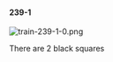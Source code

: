 #### 239-1
![train-239-1-0.png](https://github.com/lil-lab/nlvr/raw/master/nlvr/train/images/52/train-239-1-0.png "train-239-1-0.png")

There are 2 black squares